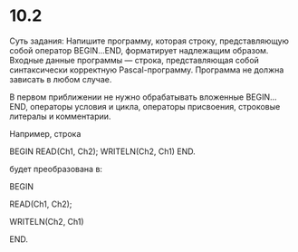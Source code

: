 # 10.2
Суть задания:
Напишите программу, которая строку, представляющую собой оператор BEGIN...END, форматирует надлежащим образом. Входные данные программы — строка, представляющая собой синтаксически корректную Pascal-программу. Программа не должна зависать в любом случае.


В первом приближении не нужно обрабатывать вложенные BEGIN…END, операторы условия и цикла, операторы присвоения, строковые литералы и комментарии.


Например, строка

BEGIN READ(Ch1, Ch2); WRITELN(Ch2, Ch1) END.


будет преобразована в:


BEGIN

  READ(Ch1, Ch2);

  WRITELN(Ch2, Ch1)

END.
